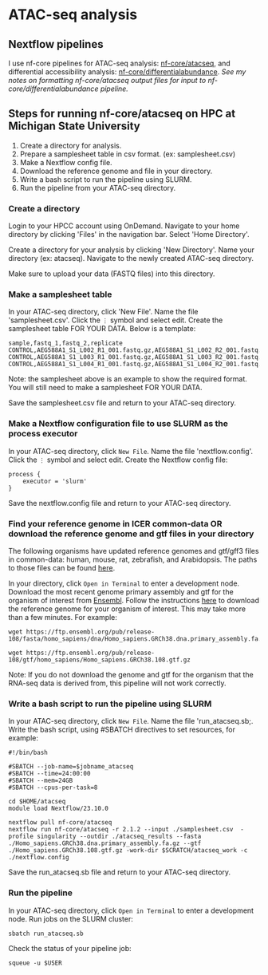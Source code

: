# ATAC-seq analysis

## Nextflow pipelines
I use nf-core pipelines for ATAC-seq analysis: [nf-core/atacseq](https://nf-co.re/atacseq), and differential accessibility analysis: [nf-core/differentialabundance](https://nf-co.re/differentialabundance). 
*See my notes on formatting nf-core/atacseq output files for input to nf-core/differentialabundance pipeline.*

## Steps for running nf-core/atacseq on HPC at Michigan State University
1. Create a directory for analysis.
2. Prepare a samplesheet table in csv format. (ex: samplesheet.csv)
3. Make a Nextflow config file.
4. Download the reference genome and file in your directory.
5. Write a bash script to run the pipeline using SLURM.
6. Run the pipeline from your ATAC-seq directory.

### Create a directory
Login to your HPCC account using OnDemand. Navigate to your home directory by clicking 'Files' in the navigation bar. Select 'Home Directory'.

Create a directory for your analysis by clicking 'New Directory'. Name your directory (ex: atacseq). Navigate to the newly created ATAC-seq directory.

Make sure to upload your data (FASTQ files) into this directory.

### Make a samplesheet table
In your ATAC-seq directory, click 'New File'. Name the file 'samplesheet.csv'. Click the `⋮` symbol and select edit. Create the samplesheet table FOR YOUR DATA. Below is a template:
```
sample,fastq_1,fastq_2,replicate
CONTROL,AEG588A1_S1_L002_R1_001.fastq.gz,AEG588A1_S1_L002_R2_001.fastq.gz,1
CONTROL,AEG588A1_S1_L003_R1_001.fastq.gz,AEG588A1_S1_L003_R2_001.fastq.gz,2
CONTROL,AEG588A1_S1_L004_R1_001.fastq.gz,AEG588A1_S1_L004_R2_001.fastq.gz,3
```
Note: the samplesheet above is an example to show the required format. You will still need to make a samplesheet FOR YOUR DATA.

Save the samplesheet.csv file and return to your ATAC-seq directory.

### Make a Nextflow configuration file to use SLURM as the process executor
In your ATAC-seq directory, click `New File`. Name the file 'nextflow.config'. Click the `⋮` symbol and select edit. Create the Nextflow config file:
```
process {
    executor = 'slurm'
}
```
Save the nextflow.config file and return to your ATAC-seq directory.

### Find your reference genome in ICER common-data OR download the reference genome and gtf files in your directory
The following organisms have updated reference genomes and gtf/gff3 files in common-data: human, mouse, rat, zebrafish, and Arabidopsis. The paths to those files can be found [here](https://github.com/johnvusich/reference-genomes).

In your directory, click `Open in Terminal` to enter a development node. Download the most recent genome primary assembly and gtf for the organism of interest from [Ensembl](https://ensembl.org/). Follow the instructions [here](https://github.com/johnvusich/reference-genomes) to download the reference genome for your organism of interest. This may take more than a few minutes. For example:
```
wget https://ftp.ensembl.org/pub/release-108/fasta/homo_sapiens/dna/Homo_sapiens.GRCh38.dna.primary_assembly.fa.gz

wget https://ftp.ensembl.org/pub/release-108/gtf/homo_sapiens/Homo_sapiens.GRCh38.108.gtf.gz
```
Note: If you do not download the genome and gtf for the organism that the RNA-seq data is derived from, this pipeline will not work correctly.

### Write a bash script to run the pipeline using SLURM
In your ATAC-seq directory, click `New File`. Name the file 'run_atacseq.sb;. Write the bash script, using #SBATCH directives to set resources, for example:
```
#!/bin/bash

#SBATCH --job-name=$jobname_atacseq
#SBATCH --time=24:00:00
#SBATCH --mem=24GB
#SBATCH --cpus-per-task=8

cd $HOME/atacseq
module load Nextflow/23.10.0

nextflow pull nf-core/atacseq
nextflow run nf-core/atacseq -r 2.1.2 --input ./samplesheet.csv  -profile singularity --outdir ./atacseq_results --fasta ./Homo_sapiens.GRCh38.dna.primary_assembly.fa.gz --gtf ./Homo_sapiens.GRCh38.108.gtf.gz -work-dir $SCRATCH/atacseq_work -c ./nextflow.config
```
Save the run_atacseq.sb file and return to your ATAC-seq directory.

### Run the pipeline
In your ATAC-seq directory, click `Open in Terminal` to enter a development node. Run jobs on the SLURM cluster:
```
sbatch run_atacseq.sb
```
Check the status of your pipeline job:
```
squeue -u $USER
```
